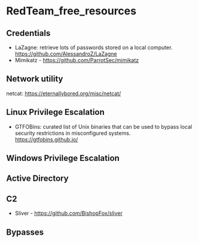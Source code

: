 # RedTeam_free_resources

## Credentials
- LaZagne: retrieve lots of passwords stored on a local computer. https://github.com/AlessandroZ/LaZagne
- Mimikatz - https://github.com/ParrotSec/mimikatz

## Network utility
netcat: https://eternallybored.org/misc/netcat/
 
 ## Linux Privilege Escalation
 - GTFOBins: curated list of Unix binaries that can be used to bypass local security restrictions in misconfigured systems. https://gtfobins.github.io/
 
 ## Windows Privilege Escalation
 
 ## Active Directory
 
 ## C2
 - Sliver - https://github.com/BishopFox/sliver
 
 ## Bypasses
 
 

